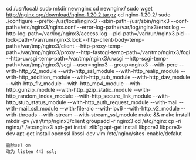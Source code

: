 cd /usr/local/
sudo mkdir newnginx
cd newnginx/
sudo wget http://nginx.org/download/nginx-1.20.2.tar.gz
cd nginx-1.20.2/
sudo ./configure --prefix=/usr/local/nginx3 --sbin-path=/usr/sbin/nginx3 --conf-path=/etc/nginx3/nginx.conf --error-log-path=/var/log/nginx3/error.log --http-log-path=/var/log/nginx3/access.log --pid-path=/var/run/nginx3.pid --lock-path=/var/run/nginx3.lock --http-client-body-temp-path=/var/tmp/nginx3/client --http-proxy-temp-path=/var/tmp/nginx3/proxy --http-fastcgi-temp-path=/var/tmp/nginx3/fcgi --http-uwsgi-temp-path=/var/tmp/nginx3/uwsgi --http-scgi-temp-path=/var/tmp/nginx3/scgi --user=nginx3 --group=nginx3 --with-pcre --with-http_v2_module --with-http_ssl_module --with-http_realip_module --with-http_addition_module --with-http_sub_module --with-http_dav_module --with-http_flv_module --with-http_mp4_module --with-http_gunzip_module --with-http_gzip_static_module --with-http_random_index_module --with-http_secure_link_module --with-http_stub_status_module --with-http_auth_request_module --with-mail --with-mail_ssl_module --with-file-aio --with-ipv6 --with-http_v2_module --with-threads --with-stream --with-stream_ssl_module
make && make install
mkdir -pv /var/tmp/nginx3/client
groupadd -r nginx3
cd /etc/nginx
cp -ri nginx/\* /etc/nginx3
apt-get install zlib1g
apt-get install libpcre3 libpcre3-dev
apt-get install openssl libssl-dev
vim /etc/nginx/sites-enable/defalut

```
删除ssl on
改为 listen 443 ssl;
```
